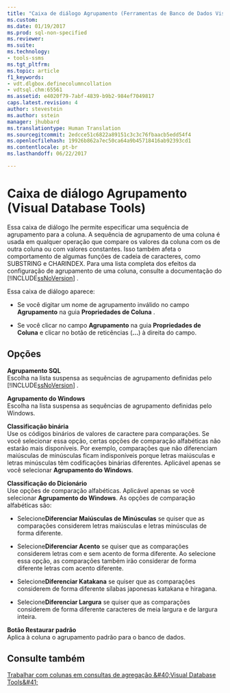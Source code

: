 ```yaml
---
title: "Caixa de diálogo Agrupamento (Ferramentas de Banco de Dados Visual) | Microsoft Docs"
ms.custom: 
ms.date: 01/19/2017
ms.prod: sql-non-specified
ms.reviewer: 
ms.suite: 
ms.technology:
- tools-ssms
ms.tgt_pltfrm: 
ms.topic: article
f1_keywords:
- vdt.dlgbox.definecolumncollation
- vdtsql.chm:65561
ms.assetid: e4020f79-7abf-4839-b9b2-984ef7049817
caps.latest.revision: 4
author: stevestein
ms.author: sstein
manager: jhubbard
ms.translationtype: Human Translation
ms.sourcegitcommit: 2edcce51c6822a89151c3c3c76fbaacb5edd54f4
ms.openlocfilehash: 19926b862a7ec50ca64a9b45718416ab92393cd1
ms.contentlocale: pt-br
ms.lasthandoff: 06/22/2017

---
```

# <a name="collation-dialog-box-visual-database-tools"></a>Caixa de diálogo Agrupamento (Visual Database Tools)
Essa caixa de diálogo lhe permite especificar uma sequência de agrupamento para a coluna. A sequência de agrupamento de uma coluna é usada em qualquer operação que compare os valores da coluna com os de outra coluna ou com valores constantes. Isso também afeta o comportamento de algumas funções de cadeia de caracteres, como SUBSTRING e CHARINDEX. Para uma lista completa dos efeitos da configuração de agrupamento de uma coluna, consulte a documentação do [!INCLUDE[ssNoVersion](../../includes/ssnoversion_md.md)] .  
  
Essa caixa de diálogo aparece:  
  
-   Se você digitar um nome de agrupamento inválido no campo **Agrupamento** na guia **Propriedades de Coluna** .  
  
-   Se você clicar no campo **Agrupamento** na guia **Propriedades de Coluna** e clicar no botão de reticências (**…**) à direita do campo.  
  
## <a name="options"></a>Opções  
**Agrupamento SQL**  
Escolha na lista suspensa as sequências de agrupamento definidas pelo [!INCLUDE[ssNoVersion](../../includes/ssnoversion_md.md)] .  
  
**Agrupamento do Windows**  
Escolha na lista suspensa as sequências de agrupamento definidas pelo Windows.  
  
**Classificação binária**  
Use os códigos binários de valores de caractere para comparações. Se você selecionar essa opção, certas opções de comparação alfabéticas não estarão mais disponíveis. Por exemplo, comparações que não diferenciam maiúsculas de minúsculas ficam indisponíveis porque letras maiúsculas e letras minúsculas têm codificações binárias diferentes. Aplicável apenas se você selecionar **Agrupamento do Windows**.  
  
**Classificação do Dicionário**  
Use opções de comparação alfabéticas. Aplicável apenas se você selecionar **Agrupamento do Windows**. As opções de comparação alfabéticas são:  
  
-   Selecione**Diferenciar Maiúsculas de Minúsculas** se quiser que as comparações considerem letras maiúsculas e letras minúsculas de forma diferente.  
  
-   Selecione**Diferenciar Acento** se quiser que as comparações considerem letras com e sem acento de forma diferente. Ao selecione essa opção, as comparações também irão considerar de forma diferente letras com acento diferente.  
  
-   Selecione**Diferenciar Katakana** se quiser que as comparações considerem de forma diferente sílabas japonesas katakana e hiragana.  
  
-   Selecione**Diferenciar Largura** se quiser que as comparações considerem de forma diferente caracteres de meia largura e de largura inteira.  
  
**Botão Restaurar padrão**  
Aplica à coluna o agrupamento padrão para o banco de dados.  
  
## <a name="see-also"></a>Consulte também  
[Trabalhar com colunas em consultas de agregação &amp;#40;Visual Database Tools&amp;#41;](../../ssms/visual-db-tools/work-with-columns-in-aggregate-queries-visual-database-tools.md)  
  

